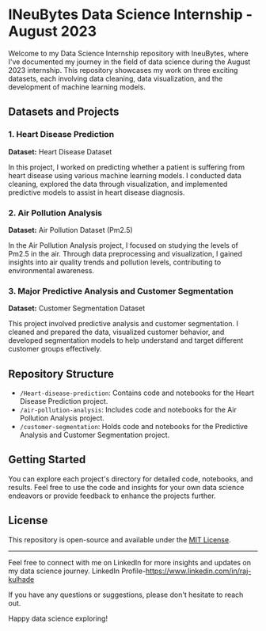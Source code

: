 # INeuBytes Data Science Internship - August 2023

Welcome to my Data Science Internship repository with IneuBytes, where I've documented my journey in the field of data science during the August 2023 internship. This repository showcases my work on three exciting datasets, each involving data cleaning, data visualization, and the development of machine learning models.

## Datasets and Projects

### 1. Heart Disease Prediction

**Dataset:** Heart Disease Dataset

In this project, I worked on predicting whether a patient is suffering from heart disease using various machine learning models. I conducted data cleaning, explored the data through visualization, and implemented predictive models to assist in heart disease diagnosis.

### 2. Air Pollution Analysis

**Dataset:** Air Pollution Dataset (Pm2.5)

In the Air Pollution Analysis project, I focused on studying the levels of Pm2.5 in the air. Through data preprocessing and visualization, I gained insights into air quality trends and pollution levels, contributing to environmental awareness.

### 3. Major Predictive Analysis and Customer Segmentation

**Dataset:** Customer Segmentation Dataset

This project involved predictive analysis and customer segmentation. I cleaned and prepared the data, visualized customer behavior, and developed segmentation models to help understand and target different customer groups effectively.

## Repository Structure

- `/Heart-disease-prediction`: Contains code and notebooks for the Heart Disease Prediction project.
- `/air-pollution-analysis`: Includes code and notebooks for the Air Pollution Analysis project.
- `/customer-segmentation`: Holds code and notebooks for the Predictive Analysis and Customer Segmentation project.

## Getting Started

You can explore each project's directory for detailed code, notebooks, and results. Feel free to use the code and insights for your own data science endeavors or provide feedback to enhance the projects further.

## License

This repository is open-source and available under the [MIT License](LICENSE).

---

Feel free to connect with me on LinkedIn for more insights and updates on my data science journey. LinkedIn Profile-https://www.linkedin.com/in/raj-kulhade

If you have any questions or suggestions, please don't hesitate to reach out.

Happy data science exploring!

